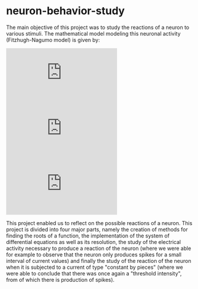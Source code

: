 # neuron-behavior-study
 
 The main objective of this project was to study the reactions of a neuron to various stimuli. The mathematical model modeling this neuronal activity (Fitzhugh-Nagumo model) is given by:

![equation](https://latex.codecogs.com/gif.latex?%5Cfrac%7BdV%7D%7Bdt%7D%3DV%3D%5Cfrac%7BV%5E%7B3%7D%7D%7B3%7D-n%5E%7B2%7D&plus;I_%20%7Bapp%7D)
![equation](https://latex.codecogs.com/gif.latex?%5Cfrac%7Bdn%7D%7Bdt%7D%3DV%3D%5Cepsilon%28n_%7B%5Cinfty%7D%28V%29&plus;n_%7B0%7D-n%29)
![equation](https://latex.codecogs.com/gif.latex?n_%7B%5Cinfty%7D%28V%29%3D%5Cfrac%7B2%7D%7B1&plus;e%5E%7B-5V%7D%7D)

This project enabled us to reflect on the possible reactions of a neuron. This project is divided into four major parts,  namely the creation of methods for finding the roots of a function, the implementation of the system of differential equations as well as its resolution, the study of the electrical activity necessary to produce a reaction of the neuron (where we were able for example to observe that the neuron only produces spikes for a small interval of current values) and finally the study of the reaction of the neuron when it is subjected to a current of type "constant by pieces" (where we were able to conclude that there was once again a "threshold intensity", from of which there is production of spikes).
